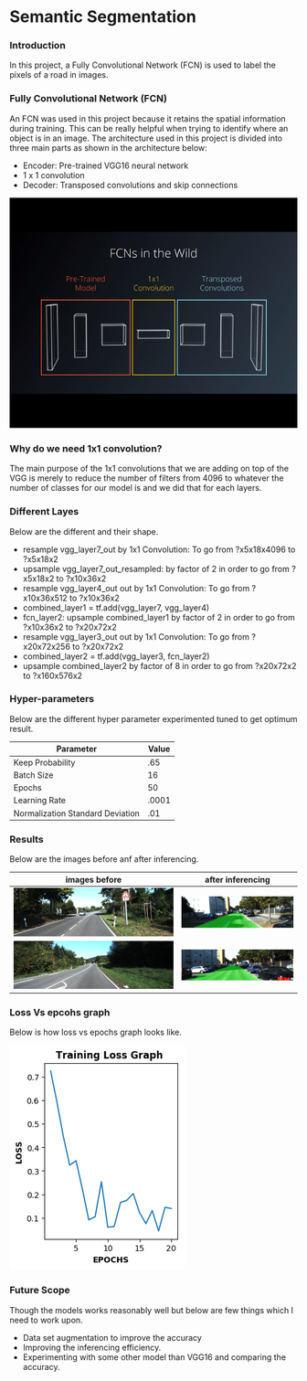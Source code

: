 # Semantic Segmentation
### Introduction
In this project, a Fully Convolutional Network (FCN) is used to label the pixels of a road in images.

### Fully Convolutional Network (FCN)
An FCN was used in this project because it retains the spatial information during training. This can be really helpful when trying to identify where an object is in an image. The architecture used in this project is divided into three main parts as shown in the architecture below:

* Encoder: Pre-trained VGG16 neural network
* 1 x 1 convolution
* Decoder: Transposed convolutions and skip connections

![FCN Architecture](Reflection-images/FCN_arc.jpg)

### Why do we need 1x1 convolution?
The main purpose of the 1x1 convolutions that we are adding on top of the VGG is merely to reduce the number of filters from 4096 to whatever the number of classes for our model is and we did that for each layers.

### Different Layes
Below are the different and their shape.

* resample vgg_layer7_out by 1x1 Convolution: To go from ?x5x18x4096 to ?x5x18x2
* upsample vgg_layer7_out_resampled: by factor of 2 in order to go from ?x5x18x2 to ?x10x36x2
* resample vgg_layer4_out out by 1x1 Convolution: To go from ?x10x36x512 to ?x10x36x2
* combined_layer1 = tf.add(vgg_layer7, vgg_layer4)
* fcn_layer2: upsample combined_layer1 by factor of 2 in order to go from ?x10x36x2 to ?x20x72x2
* resample vgg_layer3_out out by 1x1 Convolution: To go from ?x20x72x256 to ?x20x72x2
* combined_layer2 = tf.add(vgg_layer3, fcn_layer2)
* upsample combined_layer2 by factor of 8 in order to go from ?x20x72x2 to ?x160x576x2

### Hyper-parameters

Below are the different hyper parameter experimented tuned to get optimum result.

| Parameter | Value |
| --- | --- |
| Keep Probability | .65 |
| Batch Size | 16 |
| Epochs | 50|
| Learning Rate | .0001 |
| Normalization Standard Deviation | .01|

### Results
Below are the images before anf after inferencing.

| images before| after inferencing |
| --- | --- |
|![FCN Architecture](Reflection-images/um_000062.png) | ![FCN Architecture](Reflection-images/um_000062.-after.png)|
| ![FCN Architecture](Reflection-images/um_000063.png) | ![FCN Architecture](Reflection-images/um_000063-after.png) |

### Loss Vs epcohs graph
Below is how loss vs epochs graph looks like.

![FCN Architecture](Reflection-images/Training_Loss_Graph.png)

### Future Scope
Though the models works reasonably well but below are few things which I need to work upon.
* Data set augmentation to improve the accuracy
* Improving the inferencing efficiency.
* Experimenting with some other model than VGG16 and comparing the accuracy.
